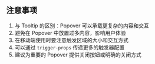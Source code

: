 ## 注意事项

1. 与 Tooltip 的区别：Popover 可以承载更复杂的内容和交互
2. 避免在 Popover 中放置过多内容，影响用户体验
3. 在移动端使用时要注意触发区域的大小和交互方式
4. 可以通过 `trigger-props` 传递更多的触发器配置
5. 建议为重要的 Popover 提供关闭按钮或明确的关闭方式
